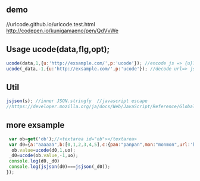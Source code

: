 ## demo
//urlcode.github.io/urlcode.test.html
http://codepen.io/kunigamaeno/pen/QdVvWe
## Usage ucode(data,flg,opt);
```js
ucode(data,1,{u:'http://exsample.com/',p:'ucode'}); //encode js => {u}?&{p}={data}
ucode(_data,-1,{u:'http://exsample.com/',p:'ucode'}); //decode url=> js data
```
## Util
```js
jsjson(s); //inner JSON.stringfy  //javascript escape
//https://developer.mozilla.org/ja/docs/Web/JavaScript/Reference/Global_Objects/JSON/stringify
```
## more exsample
```js
 var ob=get('ob');//<textarea id="ob"></textarea>
 var d0={a:"aaaaaa",b:[0,1,2,3,4,5],c:{pan:"panpan",mon:"monmon",url:'http://exsample.com'}},_d0;
  ob.value=ucode(d0,1,uo);
 _d0=ucode(ob.value,-1,uo);
 console.log(d0,_d0)
 console.log(jsjson(d0)===jsjson(_d0));
});
```
